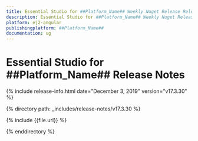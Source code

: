 ```yaml
---
title: Essential Studio for ##Platform_Name## Weekly Nuget Release Release Notes  
description: Essential Studio for ##Platform_Name## Weekly Nuget Release Release Notes  
platform: ej2-angular
publishingplatform: ##Platform_Name##
documentation: ug
---
```


# Essential Studio for  ##Platform_Name##  Release Notes  

{% include release-info.html date="December 3, 2019"   version="v17.3.30"  %} 

{% directory path: _includes/release-notes/v17.3.30 %}

{% include {{file.url}} %}

{% enddirectory %}
